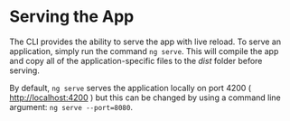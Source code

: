 # Serving the App

The CLI provides the ability to serve the app with live reload. To serve an application, simply run the command `ng serve`. This will compile the app and copy all of the application-specific files to the _dist_ folder before serving.

By default, `ng serve` serves the application locally on port 4200 \( [http://localhost:4200](http://localhost:4200) \) but this can be changed by using a command line argument: `ng serve --port=8080`.

